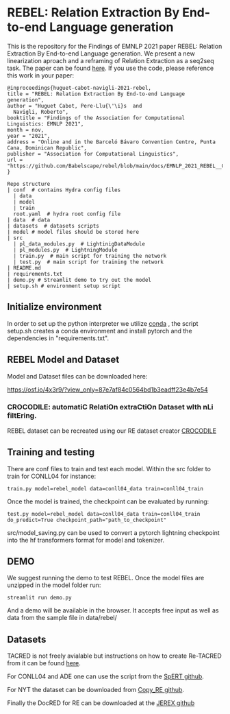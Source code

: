 # REBEL: Relation Extraction By End-to-end Language generation

This is the repository for the Findings of EMNLP 2021 paper REBEL: Relation Extraction By End-to-end Language generation. We present a new linearization aproach and a reframing of Relation Extraction as a seq2seq task. The paper can be found [here](docs/EMNLP_2021_REBEL__Camera_Ready_.pdf). If you use the code, please reference this work in your paper:

    @inproceedings{huguet-cabot-navigli-2021-rebel,
    title = "REBEL: Relation Extraction By End-to-end Language generation",
    author = "Huguet Cabot, Pere-Llu{\'\i}s  and
      Navigli, Roberto",
    booktitle = "Findings of the Association for Computational Linguistics: EMNLP 2021",
    month = nov,
    year = "2021",
    address = "Online and in the Barceló Bávaro Convention Centre, Punta Cana, Dominican Republic",
    publisher = "Association for Computational Linguistics",
    url = "https://github.com/Babelscape/rebel/blob/main/docs/EMNLP_2021_REBEL__Camera_Ready_.pdf",
    }


```
Repo structure
| conf  # contains Hydra config files
  | data
  | model
  | train
  root.yaml  # hydra root config file
| data  # data
| datasets  # datasets scripts
| model # model files should be stored here
| src
  | pl_data_modules.py  # LightinigDataModule
  | pl_modules.py  # LightningModule
  | train.py  # main script for training the network
  | test.py  # main script for training the network
| README.md
| requirements.txt
| demo.py # Streamlit demo to try out the model
| setup.sh # environment setup script 
```

## Initialize environment
In order to set up the python interpreter we utilize [conda](https://docs.conda.io/projects/conda/en/latest/index.html)
, the script setup.sh creates a conda environment and install pytorch
and the dependencies in "requirements.txt". 

## REBEL Model and Dataset

Model and Dataset files can be downloaded here:

https://osf.io/4x3r9/?view_only=87e7af84c0564bd1b3eadff23e4b7e54

### CROCODILE: automatiC RelatiOn extraCtiOn Dataset wIth nLi filtEring.

REBEL dataset can be recreated using our RE dataset creator [CROCODILE](https://github.com/Babelscape/crocodile)

## Training and testing

There are conf files to train and test each model. Within the src folder to train for CONLL04 for instance:

    train.py model=rebel_model data=conll04_data train=conll04_train

Once the model is trained, the checkpoint can be evaluated by running:

    test.py model=rebel_model data=conll04_data train=conll04_train do_predict=True checkpoint_path="path_to_checkpoint"

src/model_saving.py can be used to convert a pytorch lightning checkpoint into the hf transformers format for model and tokenizer.


## DEMO

We suggest running the demo to test REBEL. Once the model files are unzipped in the model folder run:

    streamlit run demo.py

And a demo will be available in the browser. It accepts free input as well as data from the sample file in data/rebel/

## Datasets

TACRED is not freely avialable but instructions on how to create Re-TACRED from it can be found [here](https://github.com/gstoica27/Re-TACRED).

For CONLL04 and ADE one can use the script from the [SpERT github](https://github.com/lavis-nlp/spert/blob/master/scripts/fetch_datasets.sh).

For NYT the dataset can be downloaded from [Copy_RE github](https://github.com/xiangrongzeng/copy_re).

Finally the DocRED for RE can be downloaded at the [JEREX github](https://github.com/lavis-nlp/jerex/blob/main/scripts/fetch_datasets.sh)

